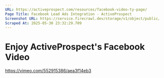 ```yaml
---
URL: https://activeprospect.com/resources/facebook-video-ty-page/
Page Title: Facebook Lead Ads Integration - ActiveProspect
Screenshot URL: https://service.firecrawl.dev/storage/v1/object/public/media/screenshot-d6c3c501-e400-4ee1-9128-ee1a9d5a5adb.png
Scraped At: 2025-05-30 23:32:29.709
---
```

# Enjoy ActiveProspect's Facebook Video

https://vimeo.com/552915386/aea3f14eb3

